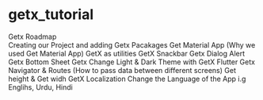 # getx_tutorial

Getx Roadmap   
Creating our Project and adding Getx Pacakages
Get Material App (Why we used Get Material App)
GetX as utilities
GetX Snackbar
Getx Dialog Alert
Getx Bottom Sheet
Getx Change Light & Dark Theme with GetX Flutter
Getx Navigator & Routes (How to pass data between different screens)
Get height & Get widh
GetX Localization Change the Language of the App i.g Englihs, Urdu, Hindi
